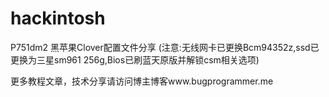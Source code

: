 # hackintosh

P751dm2 黑苹果Clover配置文件分享 (注意:无线网卡已更换Bcm94352z,ssd已更换为三星sm961 256g,Bios已刷蓝天原版并解锁csm相关选项)

更多教程文章，技术分享请访问博主博客www.bugprogrammer.me